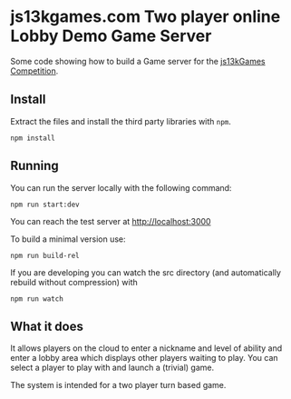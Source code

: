 # js13kgames.com Two player online Lobby Demo Game Server

Some code showing how to build a Game server for the [js13kGames Competition](http://js13kgames.com/).

## Install

Extract the files and install the third party libraries with `npm`.

    npm install

## Running

You can run the server locally with the following command:

    npm run start:dev

You can reach the test server at [http://localhost:3000](http://localhost:3000)

To build a minimal version use:

    npm run build-rel

If you are developing you can watch the src directory (and automatically rebuild without compression) with

    npm run watch


## What it does
It allows players on the cloud to enter a nickname and level of ability and enter
 a lobby area which displays other players waiting to play.
You can select a player to play with and launch a (trivial) game.

The system is intended for a two player turn based game.
